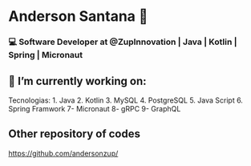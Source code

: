 # Anderson Santana 🚀

### 💻 Software Developer at @ZupInnovation | Java | Kotlin | Spring | Micronaut

## 🚀 I’m currently working on:
  Tecnologias:
    1. Java
    2. Kotlin
    3. MySQL
    4. PostgreSQL
    5. Java Script
    6. Spring Framwork
    7- Micronaut
    8- gRPC
    9- GraphQL

## Other repository of codes
  https://github.com/andersonzup/
  
<!--
**andersonsantan/andersonsantan** is a ✨ _special_ ✨ repository because its `README.md` (this file) appears on your GitHub profile.

Here are some ideas to get you started:

- 🔭 I’m currently working on ...
- 🌱 I’m currently learning ...
- 👯 I’m looking to collaborate on ...
- 🤔 I’m looking for help with ...
- 💬 Ask me about ...
- 📫 How to reach me: ...
- 😄 Pronouns: ...
- ⚡ Fun fact: ...
-->
